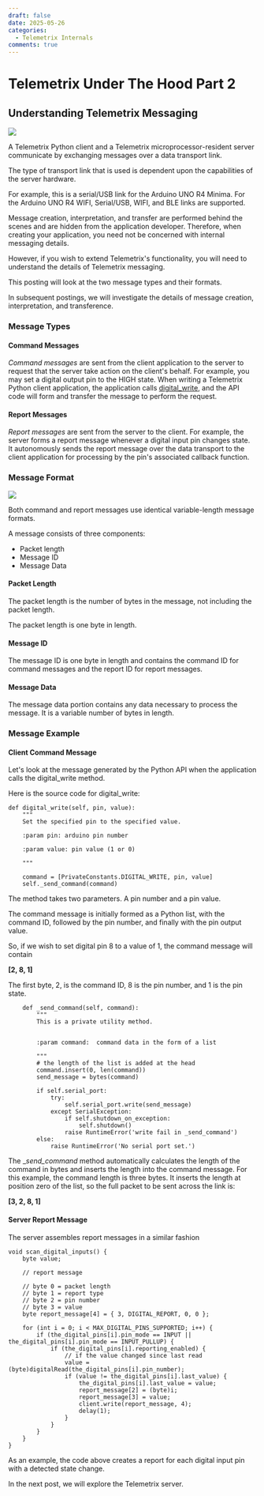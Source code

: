 ```yaml
---
draft: false
date: 2025-05-26
categories:
  - Telemetrix Internals
comments: true
---
```


# Telemetrix Under The Hood Part 2




## Understanding Telemetrix Messaging

![](../assets/images/tmx.png)

A Telemetrix Python client and a Telemetrix microprocessor-resident server communicate
by exchanging messages over a data transport link. 

The type of transport link that is used is dependent upon the capabilities
of the server hardware.

For example, this is a serial/USB link for the Arduino UNO R4 Minima. 
For the Arduino UNO R4 WIFI, Serial/USB, WIFI, and BLE links are supported.

Message creation, interpretation, and transfer are performed behind 
the scenes and are hidden from the application developer. Therefore, 
when creating your application, you need not be concerned with internal messaging details.

However, if you wish to extend Telemetrix's functionality, 
you will need to understand the details of Telemetrix messaging.

This posting will look at the two message types and their formats.

<!-- more -->


In subsequent postings, we will investigate the details of 
message creation, interpretation, and transference.




### Message Types

#### Command Messages

_Command messages_ are sent from the client application to the server to 
request that the server take action on the client's behalf. For example, 
you may set a digital output pin to the HIGH state.
When writing a Telemetrix Python client application, the application 
calls
[digital_write](https://mryslab.github.io/telemetrix-uno-r4/telemetrix_minima_reference/#telemetrix_uno_r4_minima.TelemetrixUnoR4Minima.digital_write),
and the API code will form and transfer the message to perform the request.

#### Report Messages
_Report messages_ are sent from the server to the client. For example, 
the server forms a report message whenever a digital input pin changes state.  
It autonomously sends the report message over the data transport to the 
client application for processing by the pin's associated callback function.


### Message Format


![](../assets/images/msg_frames.png)


Both command and report messages use identical variable-length message formats. 

A message consists of three components:

* Packet length
* Message ID
* Message Data


#### Packet Length

The packet length is the number of bytes in the message, not including the
packet length.

The packet length is one byte in length.

#### Message ID 

The message ID is one byte in length and contains the command ID 
for command messages and the 
report ID for report messages.

#### Message Data
The message data portion contains any data necessary to 
process the message.  It is a variable number of bytes in length.

### Message Example

#### Client Command Message

Let's look at the message generated by the Python API when the application
calls the digital_write method.

Here is the source code for digital_write:

```aiignore
def digital_write(self, pin, value):
    """
    Set the specified pin to the specified value.

    :param pin: arduino pin number

    :param value: pin value (1 or 0)

    """

    command = [PrivateConstants.DIGITAL_WRITE, pin, value]
    self._send_command(command)
```

The method takes two parameters. A pin number and a pin value.

The command message is initially formed as a Python list,
with the command ID, followed by the pin number, and finally 
with the pin output value.

So, if we wish to set digital pin 8 to a value of 1, the command message will contain

**[2, 8, 1]**

The first byte, 2, is the command ID, 8 is the pin number, and 1 is the pin state.

```aiignore
    def _send_command(self, command):
        """
        This is a private utility method.


        :param command:  command data in the form of a list

        """
        # the length of the list is added at the head
        command.insert(0, len(command))
        send_message = bytes(command)

        if self.serial_port:
            try:
                self.serial_port.write(send_message)
            except SerialException:
                if self.shutdown_on_exception:
                    self.shutdown()
                raise RuntimeError('write fail in _send_command')
        else:
            raise RuntimeError('No serial port set.')
```

The __send_command_ method automatically calculates the length of the command in bytes 
and inserts the length into the command message. For this example, the command length 
is three bytes. It inserts the length at position zero of the list, so the full packet
to be sent across the link is:

**[3, 2, 8, 1]**

#### Server Report Message
The server assembles report messages in a similar fashion

```aiignore
void scan_digital_inputs() {
    byte value;

    // report message

    // byte 0 = packet length
    // byte 1 = report type
    // byte 2 = pin number
    // byte 3 = value
    byte report_message[4] = { 3, DIGITAL_REPORT, 0, 0 };

    for (int i = 0; i < MAX_DIGITAL_PINS_SUPPORTED; i++) {
        if (the_digital_pins[i].pin_mode == INPUT || the_digital_pins[i].pin_mode == INPUT_PULLUP) {
            if (the_digital_pins[i].reporting_enabled) {
                // if the value changed since last read
                value = (byte)digitalRead(the_digital_pins[i].pin_number);
                if (value != the_digital_pins[i].last_value) {
                    the_digital_pins[i].last_value = value;
                    report_message[2] = (byte)i;
                    report_message[3] = value;
                    client.write(report_message, 4);
                    delay(1);
                }
            }
        }
    }
}
```

As an example, the code above creates a report for each digital input pin with a detected
state change.

In the next post, we will explore the Telemetrix server.





